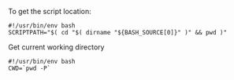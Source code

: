 To get the script location:
```
#!/usr/bin/env bash
SCRIPTPATH="$( cd "$( dirname "${BASH_SOURCE[0]}" )" && pwd )"
```

Get current working directory
```
#!/usr/bin/env bash
CWD=`pwd -P`
```